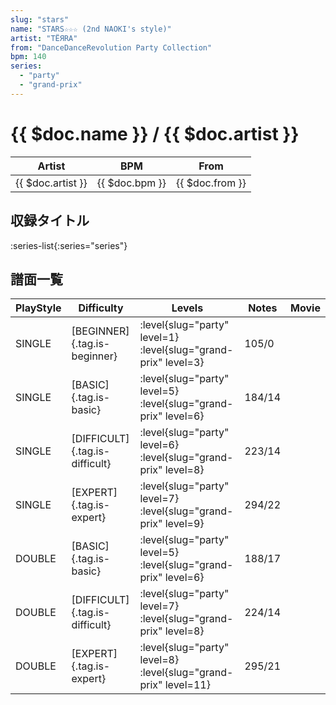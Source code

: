 ```yaml
---
slug: "stars"
name: "STARS☆☆☆ (2nd NAOKI's style)"
artist: "TËЯRA"
from: "DanceDanceRevolution Party Collection"
bpm: 140
series:
  - "party"
  - "grand-prix"
---
```


# {{ $doc.name }} / {{ $doc.artist }}

|Artist|BPM|From|
|------|---|----|
|{{ $doc.artist }}|{{ $doc.bpm }}|{{ $doc.from }}|

## 収録タイトル

:series-list{:series="series"}

## 譜面一覧

|PlayStyle|Difficulty|Levels|Notes|Movie|
|---------|----------|------|-----|-----|
|SINGLE|[BEGINNER]{.tag.is-beginner}|<div class="field is-grouped is-grouped-multiline"> :level{slug="party" level=1} :level{slug="grand-prix" level=3}</div>|105/0||
|SINGLE|[BASIC]{.tag.is-basic}|<div class="field is-grouped is-grouped-multiline"> :level{slug="party" level=5} :level{slug="grand-prix" level=6}</div>|184/14||
|SINGLE|[DIFFICULT]{.tag.is-difficult}|<div class="field is-grouped is-grouped-multiline"> :level{slug="party" level=6} :level{slug="grand-prix" level=8}</div>|223/14||
|SINGLE|[EXPERT]{.tag.is-expert}|<div class="field is-grouped is-grouped-multiline"> :level{slug="party" level=7} :level{slug="grand-prix" level=9}</div>|294/22||
|DOUBLE|[BASIC]{.tag.is-basic}|<div class="field is-grouped is-grouped-multiline"> :level{slug="party" level=5} :level{slug="grand-prix" level=6}</div>|188/17||
|DOUBLE|[DIFFICULT]{.tag.is-difficult}|<div class="field is-grouped is-grouped-multiline"> :level{slug="party" level=7} :level{slug="grand-prix" level=8}</div>|224/14||
|DOUBLE|[EXPERT]{.tag.is-expert}|<div class="field is-grouped is-grouped-multiline"> :level{slug="party" level=8} :level{slug="grand-prix" level=11}</div>|295/21||
